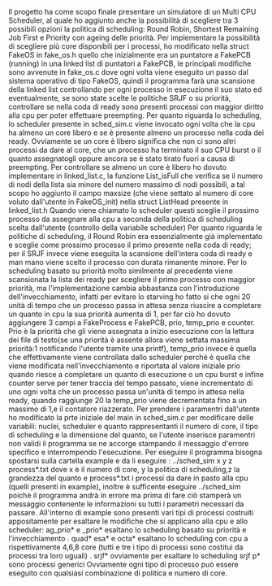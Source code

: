 Il progetto ha come scopo finale presentare un simulatore di un Multi CPU Scheduler, al quale ho aggiunto anche la possibilità di scegliere tra 3 possibili opzioni la politica di scheduling: Round Robin, Shortest Remaining Job First e Priority con ageing delle priorità.
Per implementare la possibilità di scegliere più core disponibili per i processi, ho modificato nella struct FakeOS in fake_os.h quello che inizialmente era un puntatore a FakePCB (running) in una linked list di puntatori a FakePCB, le principali modifiche sono avvenute in fake_os.c dove ogni volta viene eseguito un passo dal sistema operativo di tipo FakeOS, quindi il programma farà una scansione della linked list controllando per ogni processo in esecuzione il suo stato ed eventualmente, se sono state scelte le politiche SRJF o su priorità, controllare se nella coda di ready sono presenti processi con maggior diritto alla cpu per poter effettuare preempting.
Per quanto riguarda lo scheduling, lo scheduler presente in sched_sim.c viene invocato ogni volta che la cpu ha almeno un core libero e se è presente almeno un processo nella coda dei ready.
Ovviamente se un core è libero significa che non ci sono altri processi da dare al core, che un processo ha terminato il suo CPU burst o il quanto assegnatogli oppure ancora se è stato tirato fuori a causa di preempting.
Per controllare se almeno un core è libero ho dovuto implementare in linked_list.c, la funzione List_isFull che verifica se il numero di nodi della lista sia minore del numero massimo di nodi possibili, a tal scopo ho aggiunto il campo maxsize (che viene settato al numero di core voluto dall'utente in FakeOS_init) nella struct ListHead presente in linked_list.h
Quando viene chiamato lo scheduler questi sceglie il prossimo processo da assegnare alla cpu a seconda della politica di scheduling scelta dall'utente (controllo della variabile scheduler)
Per quanto riguarda le politiche di scheduling, il Round Robin era essenzialmente già implementato e sceglie come prossimo processo il primo presente nella coda di ready; per il SRJF invece viene eseguita la scansione dell'intera coda di ready e man mano viene scelto il processo con durata rimanente minore.
Per lo scheduling basato su priorità molto similmente al precedente viene scansionata la lista dei ready per scegliere il primo processo con maggior priorità, ma l'implementazione cambia abbastanza con l'introduzione dell'invecchiamento, infatti per evitare lo starving ho fatto si che ogni 20 unità di tempo che un processo passa in attesa senza riuscire a completare un quanto in cpu la sua priorità aumenta di 1, per far ciò ho dovuto aggiungere 3 campi a FakeProcess e FakePCB, prio, temp_prio e counter. Prio è la priorità che gli viene assegnata a inizio esecuzione con la lettura dei file di testo(se una priorità è assente allora viene settata massima priorità:1 notificando l'utente tramite una printf), temp_prio invece è quella che effettivamente viene controllata dallo scheduler perchè è quella che viene modificata nell'invecchiamento e riportata al valore iniziale prio quando riesce a completare un quanto di esecuzione o un cpu burst e infine counter serve per tener traccia del tempo passato, viene incrementato di uno ogni volta che un processo passa un'unità di tempo in attesa nella ready, quando raggiunge 20 la temp_prio viene decrementata fino a un massimo di 1,e il contatore riazzerato.
Per prendere i paramentri dall'utente ho modificato la prte iniziale del main in sched_sim.c per modificare delle variabili: nuclei, scheduler e quanto rappresentanti il numero di core, il tipo di scheduling e la dimensione del quanto, se l'utente inserisce paramentri non validi il programma se ne accorge stampando il messaggio d'errore specifico e interrompendo l'esecuzione.
Per eseguire il programma bisogna spostarsi sulla cartella example e da li eseguire : 
	../sched_sim x y z process*.txt
dove x è il numero di core, y la politica di scheduling,z la grandezza del quanto e process*.txt i processi da dare in pasto alla cpu (quelli presenti in example), inoltre è sufficente eseguire ../sched_sim poichè il programma andrà in errore ma prima di fare ciò stamperà un messaggio contenente le informazioni su tutti i parametri necessari da passare.
All'interno di example sono presenti vari tipi di processi costruiti appositamente per esaltare le modifiche che si applicano alla cpu e allo scheduler:
ag_prio* e _prio* esaltano lo scheduling basato su priorità e l'invecchiamento  .
quad* esa* e octa* esaltano lo scheduling con cpu a rispettivamente 4,6,8 core (tutti e tre i tipo di processi sono costitui da processi tra loro uguali) .
srjf* ovviamente per esaltare lo scheduling srjf
p* sono processi generici
Ovviamente ogni tipo di processo può essere eseguito con qualsiasi combinazione di politica e numero di core.



